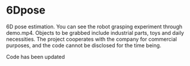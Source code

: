 # 6Dpose
6D pose estimation.
You can see the robot grasping experiment through demo.mp4. Objects to be grabbed include industrial parts, toys and daily necessities. 
The project cooperates with the company for commercial purposes, and the code cannot be disclosed for the time being.

Code has been updated
